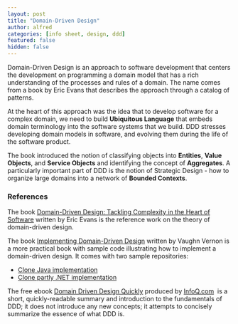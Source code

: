 ```yaml
---
layout: post
title: "Domain-Driven Design"
author: alfred
categories: [info sheet, design, ddd]
featured: false
hidden: false
---
```

Domain-Driven Design is an approach to software development that centers the development on programming a domain model that has a rich understanding of the processes and rules of a domain. The name comes from a book by Eric Evans that describes the approach through a catalog of patterns.

At the heart of this approach was the idea that to develop software for a complex domain, we need to build **Ubiquitous Language** that embeds domain terminology into the software systems that we build. DDD stresses developing domain models in software, and evolving them during the life of the software product.

The book introduced the notion of classifying objects into **Entities**, **Value Objects**, and **Service Objects** and identifying the concept of **Aggregates**. A particularly important part of DDD is the notion of Strategic Design - how to organize large domains into a network of **Bounded Contexts**.

<!--more-->

### References

The book [Domain-Driven Design: Tackling Complexity in the Heart of Software](https://learning.oreilly.com/library/view/domain-driven-design-tackling/0321125215/) written by Eric Evans is the reference work on the theory of domain-driven design.

The book [Implementing Domain-Driven Design](https://learning.oreilly.com/library/view/implementing-domain-driven-design/9780133039900/) written by Vaughn Vernon is a more practical book with sample code illustrating how to implement a domain-driven design. It comes with two sample repositories:

* [Clone Java implementation](https://github.com/VaughnVernon/IDDD_Samples.git)
* [Clone partly .NET implementation](https://github.com/VaughnVernon/IDDD_Samples_NET)

The free ebook [Domain Driven Design Quickly](https://www.infoq.com/minibooks/domain-driven-design-quickly/) produced by [InfoQ.com](http://InfoQ.com)  is a short, quickly-readable summary and introduction to the fundamentals of DDD; it does not introduce any new concepts; it attempts to concisely summarize the essence of what DDD is.
